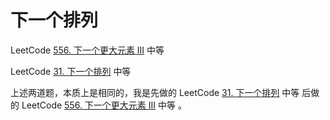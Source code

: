 # 下一个排列



LeetCode [556. 下一个更大元素 III](https://leetcode-cn.com/problems/next-greater-element-iii/) 中等 

LeetCode [31. 下一个排列](https://leetcode-cn.com/problems/next-permutation/) 中等



上述两道题，本质上是相同的，我是先做的 LeetCode [31. 下一个排列](https://leetcode-cn.com/problems/next-permutation/) 中等 后做的 LeetCode [556. 下一个更大元素 III](https://leetcode-cn.com/problems/next-greater-element-iii/) 中等 。


